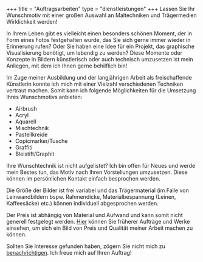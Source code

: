 +++
title = "Auftragsarbeiten"
type = "dienstleistungen"
+++
Lassen Sie Ihr Wunschmotiv mit einer großen Auswahl an Maltechniken und Trägermedien Wirklichkeit werden!

<!--more-->

In Ihrem Leben gibt es vielleicht einen besonders schönen Moment, der in Form eines Fotos festgehalten wurde, das Sie sich gerne immer wieder in Erinnerung rufen? Oder Sie haben eine Idee für ein Projekt, das graphische Visualisierung benötigt, um lebendig zu werden? Diese Momente oder Konzepte in Bildern künstlerisch oder auch technisch umzusetzen ist mein Anliegen, mit dem ich Ihnen gerne behilflich bin! 

Im Zuge meiner Ausbildung und der langjährigen Arbeit als freischaffende Künstlerin konnte ich mich mit einer Vielzahl verschiedenen Techniken vertraut machen. Somit kann ich folgende Möglichkeiten für die Umsetzung Ihres Wunschmotivs anbieten:

* Airbrush
* Acryl
* Aquarell
* Mischtechnik
* Pastellkreide
* Copicmarker/Tusche
* Graffiti
* Bleistift/Graphit

Ihre Wunschtechnik ist nicht aufgelistet? Ich bin offen für Neues und werde mein Bestes tun, das Motiv nach Ihren Vorstellungen umzusetzen. Diese können im persönlichen Kontakt einfach besprochen werden.

Die Größe der Bilder ist frei variabel und das Trägermaterial (im Falle von Leinwandbildern bspw. Rahmendicke, Materialbespannung (Leinen, Kaffeesäcke) etc.) können individuell abgesprochen werden.

Der Preis ist abhängig von Material und Aufwand und kann somit nicht generell festgelegt werden. <a href="https://LesArts-MariaFrank.de/malerei/" title="Weiterleitung zu der Gemälde-Gallerie von Maria Frank">Hier</a> können Sie früherer Aufträge und Werke einsehen, um sich ein Bild von Preis und Qualität meiner Arbeit machen zu können.

Sollten Sie Interesse gefunden haben, zögern Sie nicht mich zu <a href="https://LesArts-MariaFrank.de/kontakt/" title="Weiterleitung zu der Website &ldquo;Kontakt&rdquo;">benachrichtigen</a>. Ich freue mich auf Ihren Auftrag!
